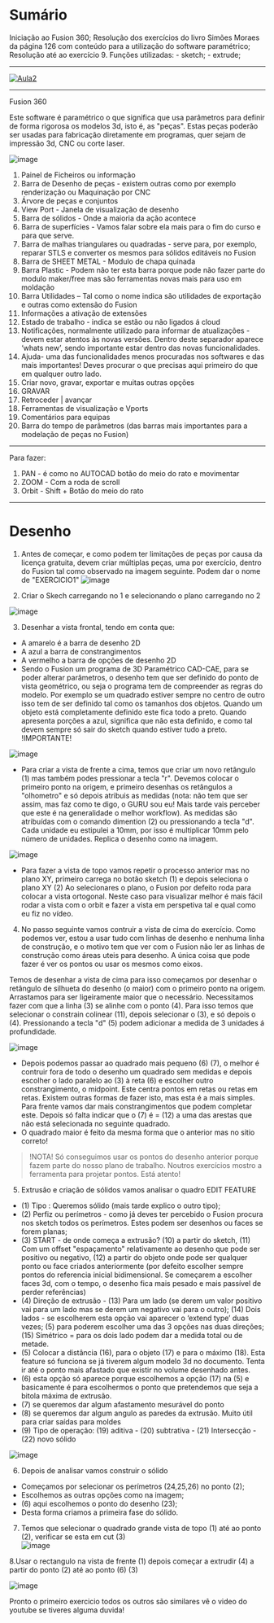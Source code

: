 # Sumário

Iniciação ao Fusion 360; Resolução dos exercícios do livro Simões Moraes da página 126 com conteúdo para a utilização do software paramétrico; Resolução até ao exercício 9.
Funções utilizadas: - sketch; - extrude;

--------------------------

[![Aula2](https://user-images.githubusercontent.com/17902658/196556621-5b274900-4ff4-4bbf-a2d5-80456d6c3683.png)](https://www.youtube.com/watch?v=iyjRYjhyIkw)

----------------------------

Fusion 360

Este software é paramétrico o que significa que usa parâmetros para definir de forma rigorosa os modelos 3d, isto é, as "peças". Estas peças poderão ser usadas para fabricação diretamente em programas, quer sejam de impressão 3d, CNC ou corte laser.

![image](https://user-images.githubusercontent.com/17902658/196098636-dfe5d462-300f-4e40-87d3-fc3230eac8bb.png)

1. Painel de Ficheiros ou informação
2. Barra de Desenho de peças - existem outras como por exemplo renderização ou Maquinação por CNC
3. Árvore de peças e conjuntos
4. View Port - Janela de visualização de desenho
5. Barra de sólidos - Onde a maioria da ação acontece
6. Barra de superfícies - Vamos falar sobre ela mais para o fim do curso e para que serve.
7. Barra de malhas triangulares ou quadradas - serve para, por exemplo, reparar STLS e converter os mesmos para sólidos editáveis no Fusion
8. Barra de SHEET METAL - Modulo de chapa quinada
9. Barra Plastic - Podem não ter esta barra porque pode não fazer parte do modulo maker/free mas são ferramentas novas mais para uso em moldação
10. Barra Utilidades – Tal como o nome indica são utilidades de exportação e outras como extensão do Fusion
11. Informações a ativação de extensões
12. Estado de trabalho - indica se estão ou não ligados á cloud
13. Notificações, normalmente utilizado para informar de atualizações - devem estar atentos às novas versões. Dentro deste separador aparece ‘whats new’, sendo importante estar dentro das novas funcionalidades.
14. Ajuda- uma das funcionalidades menos procuradas nos softwares e das mais importantes! Deves procurar o que precisas aqui primeiro do que em qualquer outro lado.
15. Criar novo, gravar, exportar e muitas outras opções
16. GRAVAR
17. Retroceder | avançar
18. Ferramentas de visualização e Vports
19. Comentários para equipas
20. Barra do tempo de parâmetros (das barras mais importantes para a modelação de peças no Fusion)

______________________________

Para fazer:

1. PAN - é como no AUTOCAD botão do meio do rato e movimentar
2. ZOOM - Com a roda de scroll
3. Orbit - Shift + Botão do meio do rato

_____________________________

# Desenho

1. Antes de começar, e como podem ter limitações de peças por causa da licença gratuita, devem criar múltiplas peças, uma por exercício, dentro do Fusion tal como observado na imagem seguinte. Podem dar o nome de "EXERCICIO1"
![image](https://user-images.githubusercontent.com/17902658/196100727-06eebdf6-c148-4dab-bfba-9386ea9cadc5.png)

2. Criar o Skech carregando no 1 e selecionando o plano carregando no 2

![image](https://user-images.githubusercontent.com/17902658/196105675-84051fd1-80be-498c-90ed-7100a1016aab.png)

3. Desenhar a vista frontal, tendo em conta que:
  - A amarelo é a barra de desenho 2D
  - A azul a barra de constrangimentos
  - A vermelho a barra de opções de desenho 2D
  - Sendo o Fusion um programa de 3D Paramétrico CAD-CAE, para se poder alterar parâmetros, o desenho tem que ser definido do ponto de vista geométrico, ou seja o programa tem de compreender as regras do modelo. Por exemplo se um quadrado estiver sempre no centro de outro isso tem de ser definido tal como os tamanhos dos objetos. Quando um objeto está completamente definido este fica todo a preto. Quando apresenta porções a azul, significa que não esta definido, e como tal devem sempre só sair do sketch quando estiver tudo a preto. !IMPORTANTE!

![image](https://user-images.githubusercontent.com/17902658/196103973-39fa39a6-940c-45f0-9b4e-69b70269aafa.png)

- Para criar a vista de frente a cima, temos que criar um novo retângulo (1) mas também podes pressionar a tecla "r". Devemos colocar o primeiro ponto na origem, e primeiro desenhas os retângulos a "olhometro" e só depois atribuis as medidas (nota: não tem que ser assim, mas faz como te digo, o GURU sou eu! Mais tarde vais perceber que este é na generalidade o melhor workflow). As medidas são atribuídas com o comando dimention (2) ou pressionando a tecla "d".
Cada unidade eu estipulei a 10mm, por isso é multiplicar 10mm pelo número de unidades.
Replica o desenho como na imagem.

![image](https://user-images.githubusercontent.com/17902658/196561370-2dc7f2b7-a863-42a5-95e3-5309cb0a4c86.png)

- Para fazer a vista de topo vamos repetir o processo anterior mas no plano XY, primeiro carrega no botão sketch (1) e depois seleciona o plano XY (2)
Ao selecionares o plano, o Fusion por defeito roda para colocar a vista ortogonal. Neste caso para visualizar melhor é mais fácil rodar a vista com o orbit e fazer a vista em perspetiva tal e qual como eu fiz no vídeo.

4. No passo seguinte vamos contruir a vista de cima do exercício. Como podemos ver, estou a usar tudo com linhas de desenho e nenhuma linha de construção, e o motivo tem que ver com o Fusion não ler as linhas de construção como áreas uteis para desenho. A única coisa que pode fazer é ver os pontos ou usar os mesmos como eixos.

Temos de desenhar a vista de cima para isso começamos por desenhar o retângulo de silhueta do desenho (o maior) com o primeiro ponto na origem. Arrastamos para ser ligeiramente maior que o necessário. Necessitamos fazer com que a linha (3) se alinhe com o ponto (4). Para isso temos que selecionar o constrain colinear (11), depois selecionar o (3), e só depois o (4). Pressionando a tecla "d" (5) podem adicionar a medida de 3 unidades á profundidade.

![image](https://user-images.githubusercontent.com/17902658/196636009-6ae7b066-0663-40f9-837d-b4f628e6b18d.png)

 - Depois podemos passar ao  quadrado mais pequeno (6) (7), o melhor é contruir fora de todo o desenho um quadrado sem medidas e depois escolher o lado paralelo ao (3) à reta (6) e escolher outro constrangimento, o midpoint. Este centra pontos em retas ou retas em retas. Existem outras formas de fazer isto, mas esta é a mais simples. Para frente vamos dar mais constrangimentos que podem completar este. Depois só falta indicar que o (7) é = (12) a uma das arestas que não está selecionada no seguinte quadrado.
 - O quadrado maior é feito da mesma forma que o anterior mas no sitio correto!
 > !NOTA! Só conseguimos usar os pontos do desenho anterior porque fazem parte do nosso plano de trabalho. Noutros exercícios mostro a ferramenta para projetar pontos. Está atento!
5. Extrusão e criação de sólidos vamos analisar o quadro EDIT FEATURE
 - (1) Tipo  : Queremos sólido (mais tarde explico o outro tipo);
 - (2) Perfiz ou perímetros - como já deves ter percebido o Fusion procura nos sketch todos os perímetros. Estes podem ser desenhos ou faces se forem planas;
 - (3) START - de onde começa a extrusão? (10) a partir do sketch, (11) Com um offset "espaçamento" relativamente ao desenho que pode ser positivo ou negativo, (12) a partir do objeto onde pode ser qualquer ponto ou face criados anteriormente (por defeito escolher sempre pontos do referencia inicial bidimensional. Se começarem a escolher faces 3d, com o tempo, o desenho fica mais pesado e mais passível de perder referências)
 - (4) Direção de extrusão - (13) Para um lado (se derem um valor positivo vai para um lado mas se derem um negativo vai para o outro); (14) Dois lados - se escolherem esta opção vai aparecer o ‘extend type’ duas vezes; (5) para poderem escolher uma das 3 opções nas duas direções; (15) Simétrico = para os dois lado podem dar a medida total ou de metade. 
 - (5) Colocar a distância (16), para o objeto (17) e para o máximo (18). Esta feature só funciona se já tiverem algum modelo 3d no documento. Tenta ir até o ponto mais afastado que existir no volume desenhado antes.
 - (6) esta opção só aparece porque escolhemos a opção (17) na (5) e basicamente é para escolhermos o ponto que pretendemos que seja a bitola máxima de extrusão.
 - (7) se queremos dar algum afastamento mesurável do ponto
 - (8) se queremos dar algum angulo as paredes da extrusão. Muito útil para criar saídas para moldes
 - (9) Tipo de operação: (19) aditiva - (20) subtrativa - (21) Intersecção - (22) novo sólido
 
![image](https://user-images.githubusercontent.com/17902658/196649245-f69cb8b3-6f51-4e09-afab-14a25db8e448.png)

6. Depois de analisar vamos construir o sólido
  - Começamos por selecionar os perímetros (24,25,26) no ponto (2);
  - Escolhemos as outras opções como na imagem;
  - (6) aqui escolhemos o ponto do desenho (23);
 - Desta forma criamos a primeira fase do sólido.
 7. Temos que selecionar o quadrado grande vista de topo (1) até ao ponto (2), verificar se esta em cut (3)  
![image](https://user-images.githubusercontent.com/17902658/197073503-7a08dfdd-714c-468e-b98a-b093f531474a.png)
 
 8.Usar o rectangulo na vista de frente (1) depois começar a extrudir (4) a partir do ponto (2) até ao ponto (6) (3)
 
 ![image](https://user-images.githubusercontent.com/17902658/197074053-86a6414a-e24e-4ee0-ac79-8605099fadcd.png)

Pronto o primeiro exercicio todos os outros são similares vê o video do youtube se tiveres alguma duvida!


